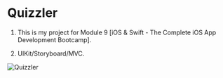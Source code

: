 # Quizzler

1. This is my project for Module 9 [iOS & Swift - The Complete iOS App Development Bootcamp].

2. UIKit/Storyboard/MVC.

![Quizzler](https://user-images.githubusercontent.com/98012564/173024690-e6637dcf-e94a-44a9-8242-9174a1816ff2.gif)
